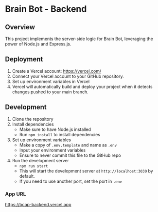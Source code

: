 # Brain Bot - Backend

## Overview

This project implements the server-side logic for Brain Bot, leveraging the power of Node.js and Express.js.

## Deployment

1. Create a Vercel account: https://vercel.com/
1. Connect your Vercel account to your GitHub repository.
1. Set up environment variables in Vercel
1. Vercel will automatically build and deploy your project when it detects changes pushed to your main branch.

## Development

1. Clone the repository
1. Install dependencies
   - Make sure to have Node.js installed
   - Run `npm install` to install dependencies
1. Set up environment variables
   - Make a copy of `.env.template` and name as `.env`
   - Input your environment variables
   - Ensure to never commit this file to the GitHub repo
1. Run the development server
   - `npm run start`
   - This will start the development server at `http://localhost:3030` by default.
   - If you need to use another port, set the port in `.env`

### App URL
https://bcap-backend.vercel.app
